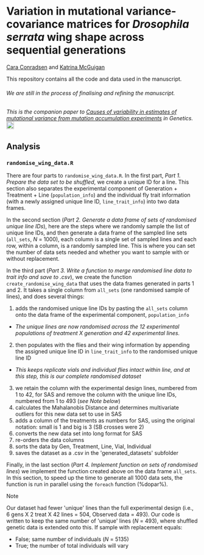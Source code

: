 # Variation in mutational variance-covariance matrices for _Drosophila serrata_ wing shape across sequential generations
[Cara Conradsen](https://mcguiganlab.org/cara-conradson/) and [Katrina McGuigan](https://mcguiganlab.org/katrina-mcguigan/)

This repository contains all the code and data used in the manuscript.

###### We are still in the process of finalising and refining the manuscript.
###### This is the companion paper to [Causes of variability in estimates of mutational variance from mutation accumulation experiments](https://doi.org/10.1093/genetics/iyac060) in Genetics. <a href="http://rsbl.royalsocietypublishing.org/content/12/5/20151003"><img src="http://tguillerme.github.io/images/OA.png" height="20" widht="20"/></a>

## Analysis

### `randomise_wing_data.R` 

There are four parts to `randomise_wing_data.R`. In the first part, _Part 1. Prepare the data set to be shuffled_, we create a unique ID for a line. This section also separates the experimental component of Generation + Treatment + Line (`population_info`) and the individual fly trait information (with a newly assigned unique line ID, `line_trait_info`) into two data frames. 

In the second section (_Part 2. Generate a data frame of sets of randomised unique line IDs_), here are the steps where we randomly sample the list of unique line IDs, and then generate a data frame of the sampled line sets (`all_sets`, _N_ = 1000), each column is a single set of sampled lines and each row, within a column, is a randomly sampled line. This is where you can set the number of data sets needed and whether you want to sample with or without replacement. 

In the third part (_Part 3. Write a function to merge randomised line data to trait info and save to .csv_), we create the function `create_randomise_wing_data` that uses the data frames generated in parts 1 and 2. It takes a single column from `all_sets` (one randomised sample of lines),  and does several things:
1. adds the randomised unique line IDs by pasting the `all_sets` column onto the data frame of the experimental component, `population_info`
- _The unique lines are now randomised across the 12 experimental populations of treatment X generation and 42 experimental lines._
2. then populates with the flies and their wing information by appending the assigned unique line ID in `line_trait_info` to the randomised unique line ID
- _This keeps replicate vials and individual flies intact within line, and at this step, this is our complete randomised dataset_
3. we retain the column with the experimental design lines, numbered from 1 to 42, for SAS and remove the column with the unique line IDs, numbered from 1 to 493 (_see Note below_)
4. calculates the Mahalanobis Distance and determines multivariate outliers for this new data set to use in SAS
5. adds a column of the treatments as numbers for SAS, using the original notation: small is 1 and big is 3 (SB crosses were 2)
6. converts the new data set into long format for SAS
7. re-orders the data columns
8. sorts the data by Gen, Treatment, Line, Vial, Individual
9. saves the dataset as a .csv in the 'generated_datasets' subfolder

Finally, in the last section (_Part 4. Implement function on sets of randomised lines_) we implement the function created above on the data frame `all_sets`. In this section, to speed up the time to generate all 1000 data sets, the function is run in parallel using the `foreach` function (%dopar%).  

> [!Note]
> Our dataset had fewer 'unique' lines than the full experimental design (i.e., 6 gens X 2 treat X 42 lines = 504, Observed data = 493). Our code is written to keep the same number of 'unique' lines (_N_ = 493), where shuffled genetic data is extended onto this.
> If sample with replacement equals:
> - False; same number of individuals (_N_ = 5135)
> - True; the number of total individuals will vary
